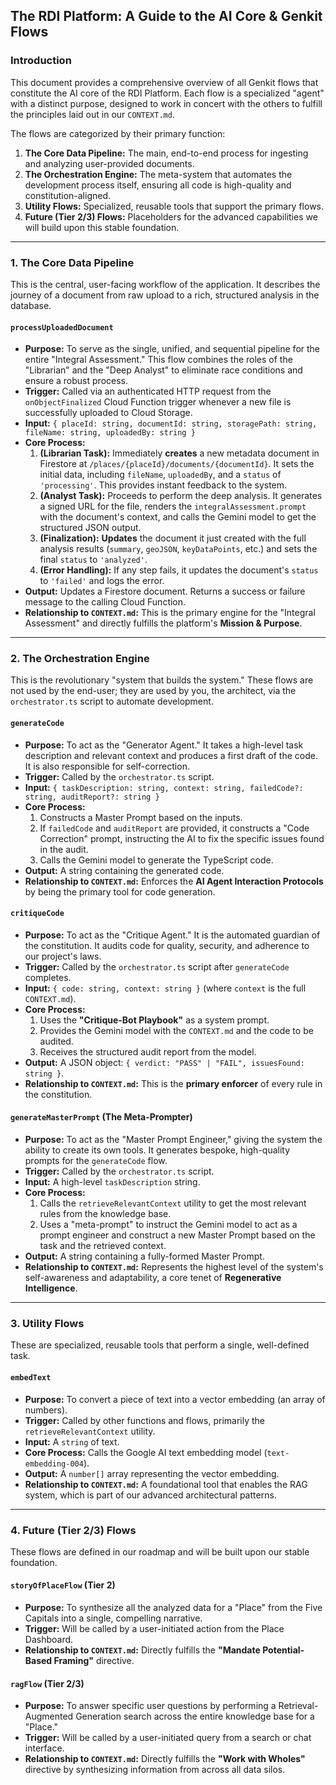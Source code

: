 
## **The RDI Platform: A Guide to the AI Core & Genkit Flows**

### **Introduction**

This document provides a comprehensive overview of all Genkit flows that constitute the AI core of the RDI Platform. Each flow is a specialized "agent" with a distinct purpose, designed to work in concert with the others to fulfill the principles laid out in our `CONTEXT.md`.

The flows are categorized by their primary function:
1.  **The Core Data Pipeline:** The main, end-to-end process for ingesting and analyzing user-provided documents.
2.  **The Orchestration Engine:** The meta-system that automates the development process itself, ensuring all code is high-quality and constitution-aligned.
3.  **Utility Flows:** Specialized, reusable tools that support the primary flows.
4.  **Future (Tier 2/3) Flows:** Placeholders for the advanced capabilities we will build upon this stable foundation.

---

### **1. The Core Data Pipeline**

This is the central, user-facing workflow of the application. It describes the journey of a document from raw upload to a rich, structured analysis in the database.

#### **`processUploadedDocument`**
*   **Purpose:** To serve as the single, unified, and sequential pipeline for the entire "Integral Assessment." This flow combines the roles of the "Librarian" and the "Deep Analyst" to eliminate race conditions and ensure a robust process.
*   **Trigger:** Called via an authenticated HTTP request from the `onObjectFinalized` Cloud Function trigger whenever a new file is successfully uploaded to Cloud Storage.
*   **Input:** `{ placeId: string, documentId: string, storagePath: string, fileName: string, uploadedBy: string }`
*   **Core Process:**
    1.  **(Librarian Task):** Immediately **creates** a new metadata document in Firestore at `/places/{placeId}/documents/{documentId}`. It sets the initial data, including `fileName`, `uploadedBy`, and a `status` of `'processing'`. This provides instant feedback to the system.
    2.  **(Analyst Task):** Proceeds to perform the deep analysis. It generates a signed URL for the file, renders the `integralAssessment.prompt` with the document's context, and calls the Gemini model to get the structured JSON output.
    3.  **(Finalization):** **Updates** the document it just created with the full analysis results (`summary`, `geoJSON`, `keyDataPoints`, etc.) and sets the final `status` to `'analyzed'`.
    4.  **(Error Handling):** If any step fails, it updates the document's `status` to `'failed'` and logs the error.
*   **Output:** Updates a Firestore document. Returns a success or failure message to the calling Cloud Function.
*   **Relationship to `CONTEXT.md`:** This is the primary engine for the "Integral Assessment" and directly fulfills the platform's **Mission & Purpose**.

---

### **2. The Orchestration Engine**

This is the revolutionary "system that builds the system." These flows are not used by the end-user; they are used by you, the architect, via the `orchestrator.ts` script to automate development.

#### **`generateCode`**
*   **Purpose:** To act as the "Generator Agent." It takes a high-level task description and relevant context and produces a first draft of the code. It is also responsible for self-correction.
*   **Trigger:** Called by the `orchestrator.ts` script.
*   **Input:** `{ taskDescription: string, context: string, failedCode?: string, auditReport?: string }`
*   **Core Process:**
    1.  Constructs a Master Prompt based on the inputs.
    2.  If `failedCode` and `auditReport` are provided, it constructs a "Code Correction" prompt, instructing the AI to fix the specific issues found in the audit.
    3.  Calls the Gemini model to generate the TypeScript code.
*   **Output:** A string containing the generated code.
*   **Relationship to `CONTEXT.md`:** Enforces the **AI Agent Interaction Protocols** by being the primary tool for code generation.

#### **`critiqueCode`**
*   **Purpose:** To act as the "Critique Agent." It is the automated guardian of the constitution. It audits code for quality, security, and adherence to our project's laws.
*   **Trigger:** Called by the `orchestrator.ts` script after `generateCode` completes.
*   **Input:** `{ code: string, context: string }` (where `context` is the full `CONTEXT.md`).
*   **Core Process:**
    1.  Uses the **"Critique-Bot Playbook"** as a system prompt.
    2.  Provides the Gemini model with the `CONTEXT.md` and the code to be audited.
    3.  Receives the structured audit report from the model.
*   **Output:** A JSON object: `{ verdict: "PASS" | "FAIL", issuesFound: string }`.
*   **Relationship to `CONTEXT.md`:** This is the **primary enforcer** of every rule in the constitution.

#### **`generateMasterPrompt` (The Meta-Prompter)**
*   **Purpose:** To act as the "Master Prompt Engineer," giving the system the ability to create its own tools. It generates bespoke, high-quality prompts for the `generateCode` flow.
*   **Trigger:** Called by the `orchestrator.ts` script.
*   **Input:** A high-level `taskDescription` string.
*   **Core Process:**
    1.  Calls the `retrieveRelevantContext` utility to get the most relevant rules from the knowledge base.
    2.  Uses a "meta-prompt" to instruct the Gemini model to act as a prompt engineer and construct a new Master Prompt based on the task and the retrieved context.
*   **Output:** A string containing a fully-formed Master Prompt.
*   **Relationship to `CONTEXT.md`:** Represents the highest level of the system's self-awareness and adaptability, a core tenet of **Regenerative Intelligence**.

---

### **3. Utility Flows**

These are specialized, reusable tools that perform a single, well-defined task.

#### **`embedText`**
*   **Purpose:** To convert a piece of text into a vector embedding (an array of numbers).
*   **Trigger:** Called by other functions and flows, primarily the `retrieveRelevantContext` utility.
*   **Input:** A `string` of text.
*   **Core Process:** Calls the Google AI text embedding model (`text-embedding-004`).
*   **Output:** A `number[]` array representing the vector embedding.
*   **Relationship to `CONTEXT.md`:** A foundational tool that enables the RAG system, which is part of our advanced architectural patterns.

---

### **4. Future (Tier 2/3) Flows**

These flows are defined in our roadmap and will be built upon our stable foundation.

#### **`storyOfPlaceFlow` (Tier 2)**
*   **Purpose:** To synthesize all the analyzed data for a "Place" from the Five Capitals into a single, compelling narrative.
*   **Trigger:** Will be called by a user-initiated action from the Place Dashboard.
*   **Relationship to `CONTEXT.md`:** Directly fulfills the **"Mandate Potential-Based Framing"** directive.

#### **`ragFlow` (Tier 2/3)**
*   **Purpose:** To answer specific user questions by performing a Retrieval-Augmented Generation search across the entire knowledge base for a "Place."
*   **Trigger:** Will be called by a user-initiated query from a search or chat interface.
*   **Relationship to `CONTEXT.md`:** Directly fulfills the **"Work with Wholes"** directive by synthesizing information from across all data silos.
